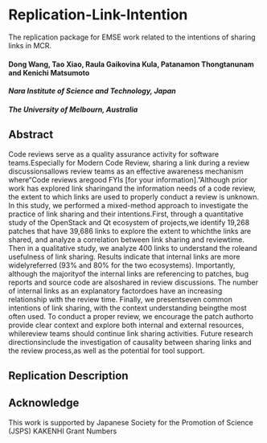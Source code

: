 # Replication-Link-Intention
The replication package for EMSE work related to the intentions of sharing links in MCR.

#### Dong Wang, Tao Xiao, Raula Gaikovina Kula, Patanamon Thongtanunam and Kenichi Matsumoto
#### *Nara Institute of Science and Technology, Japan*
#### *The University of Melbourn, Australia*

## Abstract
Code reviews serve as a quality assurance activity for software teams.Especially for Modern Code Review, sharing a link during a review discussionsallows review teams as an effective awareness mechanism where“Code reviews aregood FYIs [for your information].”Although prior work has explored link sharingand the information needs of a code review, the extent to which links are used to properly conduct a review is unknown. In this study, we performed a mixed-method approach to investigate the practice of link sharing and their intentions.First, through a quantitative study of the OpenStack and Qt ecosystem of projects,we identify 19,268 patches that have 39,686 links to explore the extent to whichthe links are shared, and analyze a correlation between link sharing and reviewtime. Then in a qualitative study, we analyze 400 links to understand the roleand usefulness of link sharing. Results indicate that internal links are more widelyreferred (93% and 80% for the two ecosystems). Importantly, although the majorityof the internal links are referencing to patches, bug reports and source code are alsoshared in review discussions. The number of internal links as an explanatory factordoes have an increasing relationship with the review time. Finally, we presentseven common intentions of link sharing, with the context understanding beingthe most often used. To conduct a proper review, we encourage the patch authorto provide clear context and explore both internal and external resources, whilereview teams should continue link sharing activities. Future research directionsinclude the investigation of causality between sharing links and the review process,as well as the potential for tool support.


## Replication Description

## Acknowledge
This work is supported by Japanese Society for the Promotion of Science (JSPS) KAKENHI Grant Numbers
